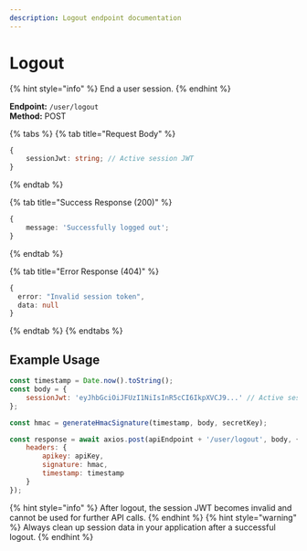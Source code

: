 ```yaml
---
description: Logout endpoint documentation
---
```


# Logout

{% hint style="info" %} End a user session. {% endhint %}

**Endpoint:** `/user/logout`  
**Method:** POST

{% tabs %} {% tab title="Request Body" %}

```typescript
{
    sessionJwt: string; // Active session JWT
}
```

{% endtab %}

{% tab title="Success Response (200)" %}

```typescript
{
    message: 'Successfully logged out';
}
```

{% endtab %}

{% tab title="Error Response (404)" %}

```typescript
{
  error: "Invalid session token",
  data: null
}
```

{% endtab %} {% endtabs %}

## Example Usage

```javascript
const timestamp = Date.now().toString();
const body = {
    sessionJwt: 'eyJhbGciOiJFUzI1NiIsInR5cCI6IkpXVCJ9...' // Active session JWT
};

const hmac = generateHmacSignature(timestamp, body, secretKey);

const response = await axios.post(apiEndpoint + '/user/logout', body, {
    headers: {
        apikey: apiKey,
        signature: hmac,
        timestamp: timestamp
    }
});
```

{% hint style="info" %} After logout, the session JWT becomes invalid and cannot be used for further API calls. {% endhint %} {% hint style="warning" %} Always clean up session data in your application after a successful logout. {% endhint %}
